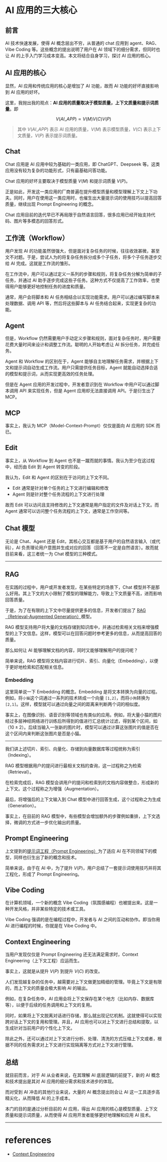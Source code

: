 # AI 应用的三大核心

## 前言

AI 技术快速发展，使得 AI 概念层出不穷，从普通的 chat 应用到 agent、RAG、Vibe Coding 等。这些概念的提出说明了用户在 AI 领域下的细分需求，但同时也让 AI 的上手入门学习成本变高。本文将结合自身学习，探讨 AI 应用的核心。

## AI 应用的核心

显然，AI 应用和传统应用的核心是增加了 AI 功能，故而 AI 功能的好坏直接影响到 AI 应用的好坏。

这里，我抛出我的观点：**AI 应用的质量取决于模型质量，上下文质量和提示词质量**。即

$$
V(AI\_APP) \propto V(M)V(C)V(P)
$$

> 其中 $V(AI\_APP)$ 表示 AI 应用的质量，$V(M)$ 表示模型质量，$V(C)$ 表示上下文质量，$V(P)$ 表示提示词质量。

## Chat
Chat 应用是 AI 应用中较为基础的一类应用，即 ChatGPT、Deepseek 等。这类应用没有较为复杂的功能形式，只有最基础问答功能。

Chat 应用的好坏主要取决于模型质量 $V(M)$ 和提示词质量 $V(P)$。

正是如此，开发这一类应用的厂商普遍在提升模型质量和模型理解上下文上下功夫。同时，用户在使用这一类应用时，也催生出大量提示词的使用技巧以提高回答质量，继续出现 Prompt Engineering 的概念。

Chat 应用目前的迭代早已不再局限于自然语言回答，很多应用已经开始支持代码、图片等多模态的回答形式。

## 工作流（Workflow）

用户发现 AI 的功能虽然很强大，但是面对复杂任务的时候，往往收效甚微，甚至文不对题。于是，尝试人为的将复杂任务拆分成多个子任务，将多个子任务逐步交给 AI 完成。这就是工作流的雏形。

在工作流中，用户可以通过定义一系列的步骤和规则，将复杂任务分解为简单的子任务，并通过 AI 助手逐步完成这些子任务。这种方式不仅提高了工作效率，也使得用户能够更好地控制任务的进度和质量。

通常，用户会将脚本和 AI 任务相结合以实现功能需求。用户可以通过编写脚本来处理数据、调用 API 等，然后将这些脚本与 AI 任务结合起来，实现更复杂的功能。

## Agent

但是，Workflow 仍然需要用户手动定义步骤和规则，面对复杂任务时，用户需要花费大量时间来设计和调整工作流。聪明的人开始考虑让 AI 拆分任务，并完成任务。

Agent 和 Workflow 的区别在于，Agent 能够自主地理解任务需求，并根据上下文和提示词自动生成工作流。用户只需提供任务目标，Agent 就能自动选择合适的模型和提示词，从而实现更高效的任务处理。

但是在 Agent 应用的开发过程中，开发者意识到在 Workflow 中用户可以通过脚本调用 API 来实现任务，但是 Agent 应用却无法直接调用 API。于是衍生出了 MCP。

## MCP

事实上，我认为 MCP（Model-Context-Prompt）仅仅是面向 AI 应用的 SDK 而已。

## Edit

事实上，从 Workflow 到 Agent 也不是一蹴而就的事情。我认为至少在这过程中，经历由 Edit 到 Agent 转变的阶段。

我认为，Edit 和 Agent 的区别在于访问的上下文不同。

- Edit 通常是针对单个任务的上下文进行编辑和修改
- Agent 则是针对整个任务流程的上下文进行处理

故而 Edit 可以访问且支持修改的上下文通常是用户指定的文件及对话上下文。而 Agent 通常可以访问整个任务流程的上下文，通常是工作空间等。

## Chat 模型

无论是 Chat、Agent 还是 Edit，其核心交互都是基于用户的自然语言输入（或代码），AI 负责理论用户意图并生成对应的回答（回答不一定是自然语言）。故而就目前来看，这三者统一为 Chat 模型的三种模式。

---

## RAG

在实践的过程中，用户或开发者发现，在某些特定的场景下，Chat 模型并不是那么好用。其上下文的大小限制了模型的理解能力，导致上下文质量不高，进而影响回答质量。

于是，为了在有限的上下文中尽量提供更多的信息，开发者们提出了 [RAG（Retrieval-Augmented Generation）](https://en.wikipedia.org/wiki/Retrieval-augmented_generation)模型。

RAG 模型支持用户将大量的文档存储到知识库中，并通过检索相关文档来增强模型的上下文信息。这样，模型可以在回答问题时参考更多的信息，从而提高回答的质量。

那么如何让 AI 能够理解文档的内容，同时又能够理解用户的提问呢？

简单来说，RAG 模型将文档内容进行切片、索引、向量化（Embedding），以便于更好地检索和匹配相关信息。

### Embedding

这里简单说一下 Embedding 的概念。Embedding 是将文本转换为向量的过程。例如，将`小猫`这个词通过一系列的技术转成一个向量 `[1,2]`，而将`小狗`转换为 `[2,1]`。这样，模型就可以通过向量之间的距离来判断两个词的相似度。

事实上，在图像识别、语音识别等领域也有类似的应用。例如，将大量小猫的图片经过多层神经网络进行训练后所得到的值进行汇总统计过滤，得到某个区间，如（$10\pm2$）。后续当输入一张新的图片时，模型可以通过计算这张图片的值是否在这个区间内来判断这张图片是否是小猫。

---

我们讲上述切片、索引、向量化、存储到向量数据库等过程统称为索引（Indexing）。

RAG 模型根据用户的提问进行最相关文档的查询，这一过程称之为检索（Retrieval）。

在检索完成后，RAG 模型会讲用户的提问和检索到的文档内容做整合，形成新的上下文。这个过程称之为增强（Augmentation）。

最后，将增强后的上下文输入到 Chat 模型中进行回答生成，这个过程称之为生成（Generation）。

事实上，在目前的 RAG 模型中，有些模型会增加额外的步骤例如重排，上下文选择，微调的方式进一步优化输出的质量。

## Prompt Engineering

上文提到的[提示词工程（Prompt Engineering）](https://en.wikipedia.org/wiki/Prompt_engineering)为了适应 AI 在不同领域下的模型，同样也衍生出了新的概念和技术。

简单来说，由于在 AI 中，为了提升 $V(P)$，用户总结了一套提示词使用技巧并将其工程化，形成了 Prompt Engineering。

## Vibe Coding

在计算机领域，一个新的概念 Vibe Coding（氛围感编程）也被提出来。这是一种开发风格，并非某些特定的技术或工具。

Vibe Coding 强调的是在编程过程中，开发者与 AI 之间的互动和协作。即当你用 AI 进行编程的时候，你就是在 Vibe Coding 中。

## Context Engineering

当用户发现仅仅是 Prompt Engineering 还无法满足需求时，Context Engineering（上下文工程）应运而生。

事实上，这就是从提升 $V(P)$ 到提升 $V(C)$ 的改变。

人们发现越复杂的任务中，越需要对上下文做更加精细的管理。毕竟上下文是有限的，而上下文的质量会极大影响 AI 的输出。

例如，在复杂任务中，AI 应用会将上下文保存在某个地方（比如内存、数据库等），以便于后续的任务调用和上下文的复用。

同时，如果将上下文脱离对话进行存储，那么就出现记忆机制。这就使得可以实现跨对话上下文的复用和管理。并且，AI 应用也可以对上下文进行总结和提取，以生成针对当前用户的个性化上下文。

除此之外，还可以通过对上下文进行分析、处理、清洗的方式压缩上下文或者，根据不同的任务需求对上下文进行实现隔离等方式对上下文进行管理。

## 总结

就目前而言，对于 AI 从业者来说，在其理解 AI 底层逻辑的前提下，新的 AI 概念和技术提出是其对 AI 应用的细分需求和技术进步的体现。

而对受到 AI 冲击的其他行业来说，大量的 AI 概念提出则会让 AI 这一工具逐步高精尖化，从而降低 AI 的上手成本。

本门的目的是通过分析目前的 AI 应用，得出 AI 应用的核心是模型质量、上下文质量和提示词质量，从而使得 AI 应用开发者能够更好地理解和应用 AI 技术。

---
# references
- [Context Engineering](https://blog.langchain.com/context-engineering-for-agents/)